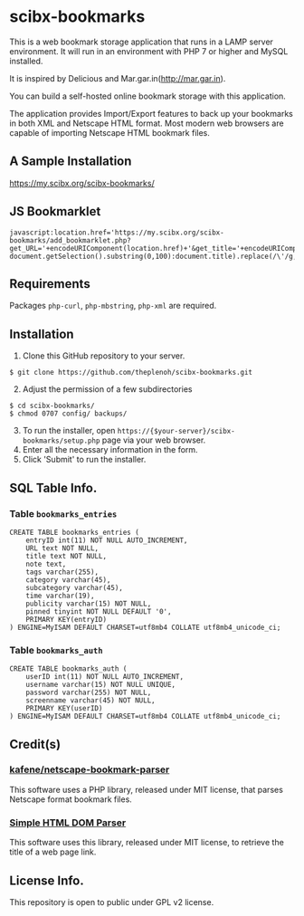 # scibx-bookmarks

This is a web bookmark storage application that runs in a LAMP server environment. It will run in an environment with PHP 7 or higher and MySQL installed.  

It is inspired by Delicious and Mar.gar.in(<http://mar.gar.in>).  

You can build a self-hosted online bookmark storage with this application.  

The application provides Import/Export features to back up your bookmarks in both XML and Netscape HTML format. Most modern web browsers are capable of importing Netscape HTML bookmark files.  

## A Sample Installation
<https://my.scibx.org/scibx-bookmarks/>

## JS Bookmarklet
```
javascript:location.href='https://my.scibx.org/scibx-bookmarks/add_bookmarklet.php?get_URL='+encodeURIComponent(location.href)+'&get_title='+encodeURIComponent((document.getSelection().length>0?document.getSelection().substring(0,100):document.title).replace(/\'/g,''));
```

## Requirements
Packages `php-curl`, `php-mbstring`, `php-xml` are required.

## Installation
1. Clone this GitHub repository to your server.
```
$ git clone https://github.com/theplenoh/scibx-bookmarks.git
```
2. Adjust the permission of a few subdirectories
```
$ cd scibx-bookmarks/
$ chmod 0707 config/ backups/
```
3. To run the installer, open `https://{$your-server}/scibx-bookmarks/setup.php` page via your web browser.
4. Enter all the necessary information in the form.
5. Click 'Submit' to run the installer.

## SQL Table Info.
### Table `bookmarks_entries`
```
CREATE TABLE bookmarks_entries (
    entryID int(11) NOT NULL AUTO_INCREMENT, 
    URL text NOT NULL, 
    title text NOT NULL, 
    note text, 
    tags varchar(255), 
    category varchar(45), 
    subcategory varchar(45), 
    time varchar(19), 
    publicity varchar(15) NOT NULL, 
    pinned tinyint NOT NULL DEFAULT '0', 
    PRIMARY KEY(entryID)
) ENGINE=MyISAM DEFAULT CHARSET=utf8mb4 COLLATE utf8mb4_unicode_ci;
```
### Table `bookmarks_auth`
```
CREATE TABLE bookmarks_auth (
    userID int(11) NOT NULL AUTO_INCREMENT, 
    username varchar(15) NOT NULL UNIQUE, 
    password varchar(255) NOT NULL, 
    screenname varchar(45) NOT NULL, 
    PRIMARY KEY(userID)
) ENGINE=MyISAM DEFAULT CHARSET=utf8mb4 COLLATE utf8mb4_unicode_ci;
```

## Credit(s)
### [kafene/netscape-bookmark-parser](https://github.com/kafene/netscape-bookmark-parser)
This software uses a PHP library, released under MIT license, that parses Netscape format bookmark files.

### [Simple HTML DOM Parser](https://simplehtmldom.sourceforge.io)
This software uses this library, released under MIT license, to retrieve the title of a web page link.

## License Info.
This repository is open to public under GPL v2 license.
